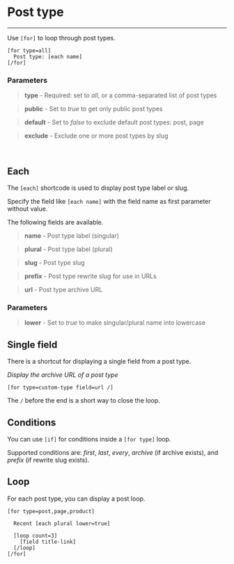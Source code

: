 
# Post type

---

Use `[for]` to loop through post types.

~~~
[for type=all]
  Post type: [each name]
[/for]
~~~

### Parameters

> **type** - Required: set to *all*, or a comma-separated list of post types

> **public** - Set to *true* to get only public post types

> **default** - Set to *false* to exclude default post types: post, page

> **exclude** - Exclude one or more post types by slug

&nbsp;

## Each

The `[each]` shortcode is used to display post type label or slug.

Specify the field like `[each name]` with the field name as first parameter without value.

The following fields are available.

> **name** - Post type label (singular)

> **plural** - Post type label (plural)

> **slug** - Post type slug

> **prefix** - Post type rewrite slug for use in URLs

> **url** - Post type archive URL

### Parameters

> **lower** - Set to *true* to make singular/plural name into lowercase

## Single field

There is a shortcut for displaying a single field from a post type.

*Display the archive URL of a post type*

~~~
[for type=custom-type field=url /]
~~~

The `/` before the end is a short way to close the loop.

## Conditions

You can use `[if]` for conditions inside a `[for type]` loop.

Supported conditions are: *first*, *last*, *every*, *archive* (if archive exists), and *prefix* (if rewrite slug exists).

## Loop

For each post type, you can display a post loop.

~~~
[for type=post,page,product]

  Recent [each plural lower=true]

  [loop count=3]
    [field title-link]
  [/loop]
[/for]
~~~
